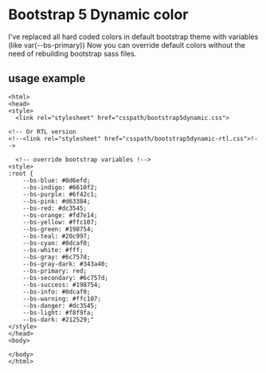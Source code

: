 # Bootstrap 5 Dynamic color
I've replaced all hard coded colors in default bootstrap theme with variables (like var(--bs-primary))
Now you can override default colors without the need of rebuilding bootstrap sass files.

## usage example
    <html>
    <head>
    <style>
	  <link rel="stylesheet" href="csspath/bootstrap5dynamic.css">
	
	<!-- Or RTL version
	<!--<link rel="stylesheet" href="csspath/bootstrap5dynamic-rtl.css">!-->
	  
	  <!-- override bootstrap variables !-->
	<style>
    :root {
    	--bs-blue: #0d6efd;
    	--bs-indigo: #6610f2;
    	--bs-purple: #6f42c1;
    	--bs-pink: #d63384;
    	--bs-red: #dc3545;
    	--bs-orange: #fd7e14;
    	--bs-yellow: #ffc107;
    	--bs-green: #198754;
    	--bs-teal: #20c997;
    	--bs-cyan: #0dcaf0;
    	--bs-white: #fff;
    	--bs-gray: #6c757d;
    	--bs-gray-dark: #343a40;
    	--bs-primary: red;
    	--bs-secondary: #6c757d;
    	--bs-success: #198754;
    	--bs-info: #0dcaf0;
    	--bs-warning: #ffc107;
    	--bs-danger: #dc3545;
    	--bs-light: #f8f9fa;
    	--bs-dark: #212529;"
    </style>
    </head>
    <body>
    
    </body>
    </html>

